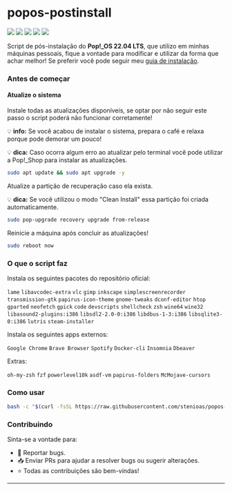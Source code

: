 # popos-postinstall

<p>
  <img src="https://img.shields.io/badge/version-0.0.2-AAF683?style=flat">&nbsp;<img src="https://img.shields.io/badge/maintained%3F-Yes-339933?style=flat">&nbsp;<img src="https://img.shields.io/github/license/stenioas/popos-postinstall?style=flat">&nbsp;<img src="https://img.shields.io/github/issues/stenioas/popos-postinstall?color=violet&style=flat">&nbsp;<img src="https://img.shields.io/github/stars/stenioas/popos-postinstall?style=flat">
</p>

Script de pós-instalação do **Pop!\_OS 22.04 LTS**, que utilizo em minhas máquinas pessoais, fique a vontade para modificar e utilizar da forma que achar melhor! Se preferir você pode seguir meu [guia de instalação](./postinstall_guide.md).

### Antes de começar

#### Atualize o sistema

Instale todas as atualizações disponíveis, se optar por não seguir este passo o script poderá não funcionar corretamente!

💡 **info:** Se você acabou de instalar o sistema, prepara o café e relaxa porque pode demorar um pouco!

💡 **dica:** Caso ocorra algum erro ao atualizar pelo terminal você pode utilizar a Pop!\_Shop para instalar as atualizações.

```bash
sudo apt update && sudo apt upgrade -y
```

Atualize a partição de recuperação caso ela exista.

💡 **dica:** Se você utilizou o modo "Clean Install" essa partição foi criada automaticamente.

```bash
sudo pop-upgrade recovery upgrade from-release
```

Reinicie a máquina após concluir as atualizações!

```bash
sudo reboot now
```

### O que o script faz

Instala os seguintes pacotes do repositório oficial:

`lame` `libavcodec-extra` `vlc` `gimp` `inkscape` `simplescreenrecorder` `transmission-gtk` `papirus-icon-theme` `gnome-tweaks` `dconf-editor` `htop` `gparted` `neofetch` `gpick` `code` `devscripts` `shellcheck` `zsh` `wine64` `wine32` `libasound2-plugins:i386` `libsdl2-2.0-0:i386` `libdbus-1-3:i386` `libsqlite3-0:i386` `lutris` `steam-installer`

Instala os seguintes apps externos:

`Google Chrome` `Brave Browser` `Spotify` `Docker-cli` `Insomnia` `Dbeaver`

Extras:

`oh-my-zsh` `fzf` `powerlevel10k` `asdf-vm` `papirus-folders` `McMojave-cursors`

### Como usar

```bash
bash -c "$(curl -fsSL https://raw.githubusercontent.com/stenioas/popos-postinstall/main/postinstall.sh)"
```

### Contribuindo

Sinta-se a vontade para:

- :bug: Reportar bugs.
- :inbox_tray: Enviar PRs para ajudar a resolver bugs ou sugerir alterações.
- :star: Todas as contribuições são bem-vindas!

---
